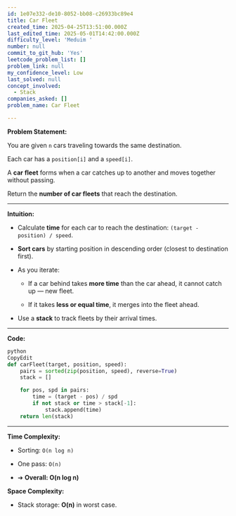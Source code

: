```yaml
---
id: 1e07e332-de10-8052-bb08-c26933bc89e4
title: Car Fleet
created_time: 2025-04-25T13:51:00.000Z
last_edited_time: 2025-05-01T14:42:00.000Z
difficulty_level: 'Meduim '
number: null
commit_to_git_hub: 'Yes'
leetcode_problem_list: []
problem_link: null
my_confidence_level: Low
last_solved: null
concept_involved:
  - Stack
companies_asked: []
problem_name: Car Fleet

---
```


**Problem Statement:**

You are given `n` cars traveling towards the same destination.

Each car has a `position[i]` and a `speed[i]`.

A **car fleet** forms when a car catches up to another and moves together without passing.

Return the **number of car fleets** that reach the destination.

***

**Intuition:**

*   Calculate **time** for each car to reach the destination: `(target - position) / speed`.

*   **Sort cars** by starting position in descending order (closest to destination first).

*   As you iterate:

    *   If a car behind takes **more time** than the car ahead, it cannot catch up — new fleet.

    *   If it takes **less or equal time**, it merges into the fleet ahead.

*   Use a **stack** to track fleets by their arrival times.

***

**Code:**

```python
python
CopyEdit
def carFleet(target, position, speed):
    pairs = sorted(zip(position, speed), reverse=True)
    stack = []

    for pos, spd in pairs:
        time = (target - pos) / spd
        if not stack or time > stack[-1]:
            stack.append(time)
    return len(stack)


```

***

**Time Complexity:**

*   Sorting: `O(n log n)`

*   One pass: `O(n)`

*   ➔ **Overall: O(n log n)**

**Space Complexity:**

*   Stack storage: **O(n)** in worst case.
